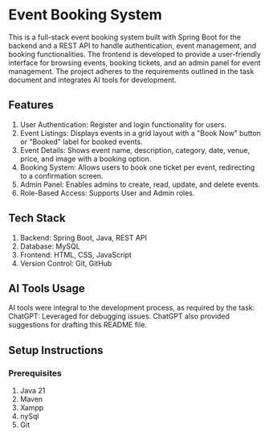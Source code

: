 # Event Booking System
This is a full-stack event booking system built with Spring Boot for the backend and a REST API to handle authentication, event management, and booking functionalities.
The frontend is developed to provide a user-friendly interface for browsing events, booking tickets, and an admin panel for event management. The project adheres to the requirements outlined in the task document and integrates AI tools for development.

## Features
1. User Authentication: Register and login functionality for users.
2. Event Listings: Displays events in a grid layout with a "Book Now" button or "Booked" label for booked events.
3. Event Details: Shows event name, description, category, date, venue, price, and image with a booking option.
4. Booking System: Allows users to book one ticket per event, redirecting to a confirmation screen.
5. Admin Panel: Enables admins to create, read, update, and delete events.
6. Role-Based Access: Supports User and Admin roles.


## Tech Stack
1. Backend: Spring Boot, Java, REST API
2. Database: MySQL
3. Frontend: HTML, CSS, JavaScript
4. Version Control: Git, GitHub

## AI Tools Usage
AI tools were integral to the development process, as required by the task:
ChatGPT: Leveraged for debugging issues. ChatGPT also provided suggestions for drafting this README file.

## Setup Instructions
### Prerequisites
1. Java 21
2. Maven
3. Xampp
4. nySql
5. Git
